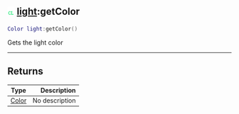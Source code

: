 ## ![client](../../.gitbook/assets/client.png) [light](light):getColor

```lua
Color light:getColor()
```

Gets the light color

------
## Returns

| Type   | Description |
| ------ | ----------: |
| [Color](color) | No description |

